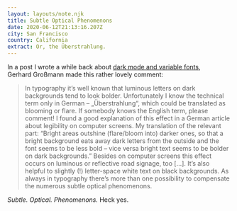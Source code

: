 ```yaml
---
layout: layouts/note.njk
title: Subtle Optical Phenomenons
date: 2020-06-12T21:13:16.207Z
city: San Francisco
country: California
extract: Or, the Überstrahlung.
---
```


In a post I wrote a while back about [dark mode and variable fonts](https://css-tricks.com/dark-mode-and-variable-fonts/), Gerhard Großmann made this rather lovely comment:

> In typography it’s well known that luminous letters on dark backgrounds tend to look bolder. Unfortunately I know the technical term only in German – „Überstrahlung“, which could be translated as blooming or flare. If somebody knows the English term, please comment! I found a good explanation of this effect in a German article about legibility on computer screens. My translation of the relevant part: “Bright areas outshine (flare/bloom into) darker ones, so that a bright background eats away dark letters from the outside and the font seems to be less bold – vice versa bright text seems to be bolder on dark backgrounds.” Besides on computer screens this effect occurs on luminous or reflective road signage, too \[...]. It’s also helpful to slightly (!) letter-space white text on black backgrounds. As always in typography there’s more than one possibility to compensate the numerous subtle optical phenomenons.

_Subtle. Optical. Phenomenons._ Heck yes.
